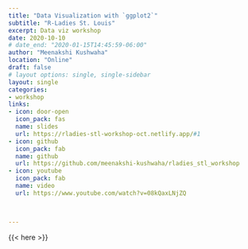 ```yaml
---
title: "Data Visualization with `ggplot2`"
subtitle: "R-Ladies St. Louis"
excerpt: Data viz workshop
date: 2020-10-10
# date_end: "2020-01-15T14:45:59-06:00"
author: "Meenakshi Kushwaha"
location: "Online"
draft: false
# layout options: single, single-sidebar
layout: single
categories:
- workshop
links:
- icon: door-open
  icon_pack: fas
  name: slides
  url: https://rladies-stl-workshop-oct.netlify.app/#1
- icon: github
  icon_pack: fab
  name: github
  url: https://github.com/meenakshi-kushwaha/rladies_stl_workshop
- icon: youtube
  icon_pack: fab
  name: video
  url: https://www.youtube.com/watch?v=08kQaxLNjZQ
  


---
```


{{< here >}}

